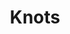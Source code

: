 ---
title: Knots
date: 
draft: false

# descripcion
description : Moñitos

materials: Plata 925

color: Plateado

dimensions: 1,2cm

code: 01-03-0248

type: "Aros"

categories: []

price: $2.210,00

price_eftvo: $1.880,00

# Images
# first image will be shown in the product page
images:
  # - image: "images/path_to_image"
  # La ubicacion de las imagenes es imagenes/Aros/Aros.Microcubic/01-03-0248-knots
  - image: "./images/aros/microcubic/01-03-0248-moniitos_a.jpeg"
  - image: "./images/aros/microcubic/01-03-0248-moniitos_b.jpeg"
---